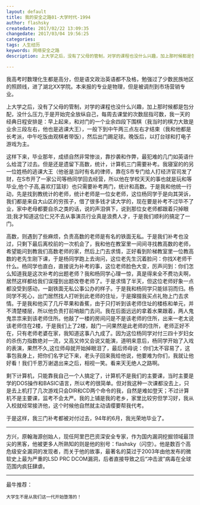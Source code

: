 ```yaml
---
layout: default
title: 我的安全之路01-大学时代-1994
author: flashsky
createdate: 2017/02/22 13:09:35
changedate: 2017/03/04 19:56:25
categories:
tags: 人生经历
keywords: 网络安全之路
description: 上大学之后，没有了父母的管制，对学的课程也没什么兴趣，加上那时候都是包分配，没什么压力,于是开始完全放纵自己，每周去课堂的次数屈指可数，我一天的经典日程安排是：早上起来，和对门的一个

---
```


我高考时数理化生都是高分，但是语文政治英语都不及格，勉强过了少数民族地区的照顾线，进了湖北XX学院。本来报的专业是物理，但是被调剂到市场营销专业。

上大学之后，没有了父母的管制，对学的课程也没什么兴趣，加上那时候都是包分配，没什么压力,于是开始完全放纵自己，每周去课堂的次数屈指可数，我一天的经典日程安排是：早上起来，和对门的一个业余四段下围棋（我当时的棋力大致是业余三段左右，他也是逃课大王），一般下到中午两三点左右才结束（我和他都是长考派，中午吃饭由观棋者带饭），然后出门踢足球。晚饭后，以打台球和打电子游戏为主。

这样下来，毕业那年，成绩自然非常惨淡，靠抄袭和作弊，最犯难的几门如英语什么给混了过去。但是还是遗留下高数，统计，计算机三门需要补考。我寝室的的另一位姓杨的逃课大王（他爸是当时有名的律师，靠在S市专门给人打经济官司发了财，在S市开了一家公司等杨同学回去经营，所以他在学校天天的事也就是玩和等毕业,他个子高,喜欢打篮球）也只需要补考两门，统计和高数。于是我和他统一行动，先是找到教统计的老师，统计老师是一位女老师，这位杨同学于是向其哭诉，我们都是来自大山区的穷孩子，借了很多钱才读大学的，现在要是补考不过毕不了业，家中老母都要自杀之类的话，说的声泪俱下，说到那位女老师都跟着只掉眼泪;我才知道这位仁兄不去从事演员行业真是浪费人才，于是我们顺利的搞定了一门。

高数，则遇到了些麻烦，负责高数的老师是有名的铁面无私。于是我们补考也没过，只剩下最后离校前的一次机会了，我和他在教室里一间间寻找教高数的老师，希望能问到教我们高数老师的家，然后上门去求情，正好看到阶梯教室里一位教高数的老先生刚下课，于是杨同学跑上去询问，这位老先生沉着脸问：你找X老师干什么。杨同学也直白，直接说为补考的事，这位老师脸色大变，厉声问到：你们怎么知道我是这次补考的出题老师？我和杨同学心理一惊，真是得来全不费功夫啊，居然这样都给我们误撞到出题改卷老师了。于是求情了半天，但这位老师好象一点都没受到感动，一副铁面无私公事公办的样子。于是我和杨同学只能铩羽而归。杨同学不死心，出门居然找人打听到此老师的住址，于是撺掇我买点礼物上门去求情。于是我和他买了几斤苹果和香蕉，由于只打听到该老师住址的楼栋和单元，并不清楚楼层，所以他负责打前哨敲门去问。我在后面远远的拿着水果跟着，两人鬼鬼祟祟来到该老师住所。他敲了一楼的房间问是不是该老师的住所，出来一老太说该老师住在2楼，于是我们上了2楼，敲门一问果然是此老师的住所，老师正好不在，只有老师老婆在家，我知道这事八九成了。因为这位杨同学对付三四十岁妇女的杀伤力指数绝对一流，又高又帅又会说又能演，道明来意后，杨同学开始了入戏的表演，果然不久,这位师母就开始掉眼泪了，最后师母说：你们太不容易了，这事包我身上，把你们名字记下来，老头子回来我给他说，他要难为你们，我就让他好看！我们千恩万谢退出来之后，相视一笑。看来天无绝人之路啊。

剩下计算机，只能靠我自己一个人搞定了，计算机不是我们的主要课，当时主要是学的DOS操作和BASIC语言，所以考的很简单。但对我这种一次课都没去上，只是去上机打了几次游戏只会DIR和CD两个命令的我，自然是难如登天；不过计算机不是主要课，监考不会太严。我的上铺是我的老乡，家里比较穷但学习好，我从入校就经常接济他，这个时候他自然就主动请缨要帮我代考。

于是这样，我三门补考都被对付过去，94年的6月，我光荣地毕业了。 

----

方兴，原翰海源创始人，现任阿里巴巴资深安全专家，作为国内漏洞挖掘领域最顶尖的黑客，他被更多人所熟知的则是他的别号：flashsky（闪空）。他是数百个高危级安全漏洞的发现者，而关于他的故事，最著名的莫过于2003年由他发布的微软史上最为严重的LSD PRC DCOM漏洞，后者直接导致之后“冲击波”病毒在全球范围内疯狂肆虐。

----

最牛推荐：

	大学生不是从我们这一代开始堕落的！
